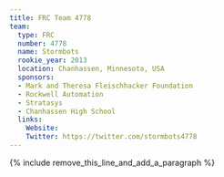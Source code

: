 ```yaml
---
title: FRC Team 4778
team:
  type: FRC
  number: 4778
  name: Stormbots
  rookie_year: 2013
  location: Chanhassen, Minnesota, USA
  sponsors:
  - Mark and Theresa Fleischhacker Foundation
  - Rockwell Automation
  - Stratasys
  - Chanhassen High School
  links:
    Website:
    Twitter: https://twitter.com/stormbots4778
---
```


{% include remove_this_line_and_add_a_paragraph %}